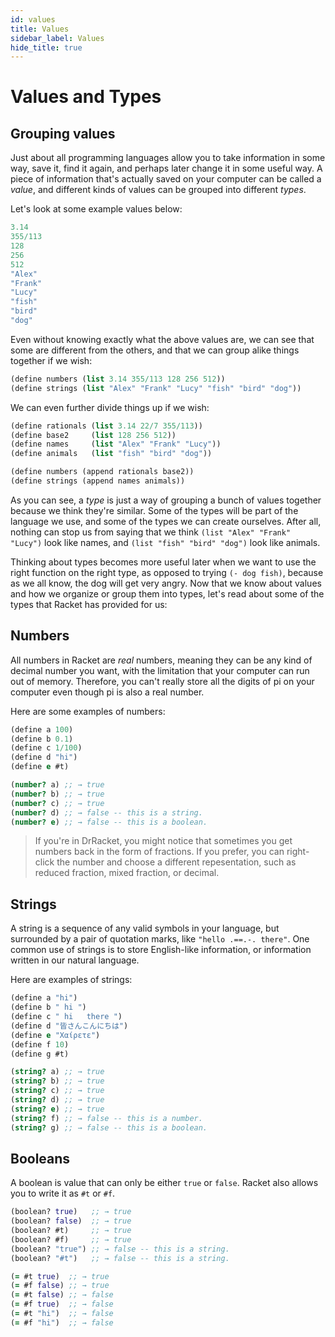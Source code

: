 ```yaml
---
id: values
title: Values
sidebar_label: Values
hide_title: true
---
```


# Values and Types

## Grouping values

Just about all programming languages allow you to take information in some way,
save it, find it again, and perhaps later change it in some useful way. A piece
of information that's actually saved on your computer can be called a _value_,
and different kinds of values can be grouped into different _types_.

Let's look at some example values below:

``` clojure
3.14
355/113
128
256
512
"Alex"
"Frank"
"Lucy"
"fish"
"bird"
"dog"
```

Even without knowing exactly what the above values are, we can see that some are
different from the others, and that we can group alike things together if we
wish:

``` clojure
(define numbers (list 3.14 355/113 128 256 512))
(define strings (list "Alex" "Frank" "Lucy" "fish" "bird" "dog"))
```

We can even further divide things up if we wish:

``` clojure
(define rationals (list 3.14 22/7 355/113))
(define base2     (list 128 256 512))
(define names     (list "Alex" "Frank" "Lucy"))
(define animals   (list "fish" "bird" "dog"))

(define numbers (append rationals base2))
(define strings (append names animals))
```

As you can see, a _type_ is just a way of grouping a bunch of values together
because we think they're similar. Some of the types will be part of the language
we use, and some of the types we can create ourselves. After all, nothing can
stop us from saying that we think `(list "Alex" "Frank" "Lucy")` look like 
names, and `(list "fish" "bird" "dog")` look like animals.

Thinking about types becomes more useful later when we want to use the right 
function on the right type, as opposed to trying `(- dog fish)`, because as we 
all know, the dog will get very angry. Now that we know about values and how we
organize or group them into types, let's read about some of the types that 
Racket has provided for us:

## Numbers

All numbers in Racket are _real_ numbers, meaning they can be any kind of
decimal number you want, with the limitation that your computer can run out of
memory. Therefore, you can't really store all the digits of pi on your computer
even though pi is also a real number.

Here are some examples of numbers:

``` clojure
(define a 100)
(define b 0.1)
(define c 1/100)
(define d "hi")
(define e #t)

(number? a) ;; → true
(number? b) ;; → true
(number? c) ;; → true
(number? d) ;; → false -- this is a string.
(number? e) ;; → false -- this is a boolean.
```

> If you're in DrRacket, you might notice that sometimes you get numbers back in
> the form of fractions. If you prefer, you can right-click the number and
> choose a different repesentation, such as reduced fraction, mixed fraction, or
> decimal.

## Strings

A string is a sequence of any valid symbols in your language, but surrounded by
a pair of quotation marks, like `"hello .==.-. there"`. One common use of
strings is to store English-like information, or information written in our
natural language.

Here are examples of strings:

``` clojure
(define a "hi")
(define b " hi ")
(define c " hi   there ")
(define d "皆さんこんにちは")
(define e "Χαίρετε")
(define f 10)
(define g #t)

(string? a) ;; → true
(string? b) ;; → true
(string? c) ;; → true
(string? d) ;; → true
(string? e) ;; → true
(string? f) ;; → false -- this is a number.
(string? g) ;; → false -- this is a boolean.
```

## Booleans

A boolean is value that can only be either `true` or `false`. Racket also allows
you to write it as `#t` or `#f`.

``` clojure
(boolean? true)   ;; → true
(boolean? false)  ;; → true
(boolean? #t)     ;; → true
(boolean? #f)     ;; → true
(boolean? "true") ;; → false -- this is a string.
(boolean? "#t")   ;; → false -- this is a string.

(= #t true)  ;; → true
(= #f false) ;; → true
(= #t false) ;; → false
(= #f true)  ;; → false
(= #t "hi")  ;; → false
(= #f "hi")  ;; → false
```
